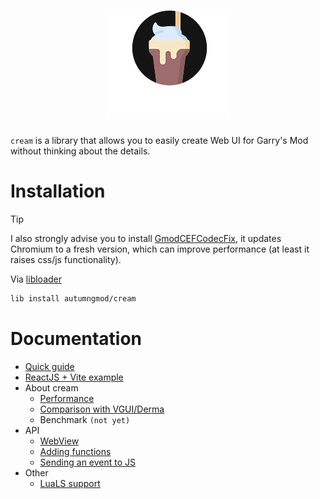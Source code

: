 <h1 align="center">
  <img src="./assets/logo.png">
</h1>

<!-- # cream -->
``cream`` is a library that allows you to easily create Web UI for Garry's Mod without thinking about the details.

# Installation
> [!TIP]
> I also strongly advise you to install [GmodCEFCodecFix](https://github.com/solsticegamestudios/GModCEFCodecFix), it updates Chromium to a fresh version, which can improve performance (at least it raises css/js functionality).

Via [libloader](https://github.com/autumngmod/libloader)

```bash
lib install autumngmod/cream
```

# Documentation

* [Quick guide](./.docs/quick-guide.md)
* [ReactJS + Vite example](./example)
* About cream
  * [Performance](./.docs/cream/performance.md)
  * [Comparison with VGUI/Derma](./.docs/cream/vgui.md)
  * Benchmark ``(not yet)``
* API
  * [WebView](./.docs/api/webview.md)
  * [Adding functions](./.docs/api/functions.md)
  * [Sending an event to JS](./.docs/api/events.md)
* Other
  * [LuaLS support](./.docs/other/luals.md)
